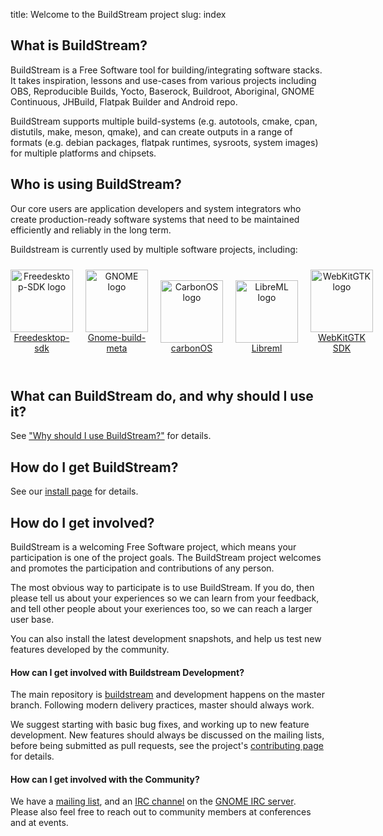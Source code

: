 title: Welcome to the BuildStream project
slug: index

## What is BuildStream?

BuildStream is a Free Software tool for building/integrating software stacks.
It takes inspiration, lessons and use-cases from various projects including
OBS, Reproducible Builds, Yocto, Baserock, Buildroot, Aboriginal, GNOME
Continuous, JHBuild, Flatpak Builder and Android repo.

BuildStream supports multiple build-systems (e.g. autotools, cmake, cpan,
distutils, make, meson, qmake), and can create outputs in a range of formats
(e.g. debian packages, flatpak runtimes, sysroots, system images) for multiple
platforms and chipsets.

## Who is using BuildStream?

Our core users are application developers and system integrators who create
production-ready software systems that need to be maintained efficiently and
reliably in the long term.

Buildstream is currently used by multiple software projects, including:

<div style="display:flex; align-items:flex-end">
 <div style="margin:10px; margin-left:0; vertical-align:bottom; text-align:center">
  <a
href="https://gitlab.com/freedesktop-sdk/freedesktop-sdk">
    <img src="/images/Freedesktop-sdk_logo.png"
     alt="Freedesktop-SDK logo"
     width="100">
    <br>Freedesktop-sdk
  </a>
 </div>
 <br>
 <div style="margin:10px; vertical-align:bottom; text-align:center">
  <a href="https://gitlab.gnome.org/GNOME/gnome-build-meta/">
    <img src="/images/Gnome-build-meta_logo.png"
     alt="GNOME logo"
     width="100">
    <br>Gnome-build-meta</a>
 </div>
 <br>
 <div style="margin:10px; vertical-align:bottom; text-align:center">
  <a href="https://gitlab.com/carbonOS/build-meta">
    <img src="/images/CarbonOS_logo.png"
     alt="CarbonOS logo"
     width="100">
   <br>carbonOS
  </a>
 </div>
 <br>
 <div style="margin:10px; vertical-align:bottom; text-align:center">
  <a href="https://gitlab.com/libreml/libreml">
    <img src="/images/Libreml_logo.png"
     alt="LibreML logo"
     width="100">
    <br>Libreml
  </a>
 </div>
 <br>
 <div style="margin:10px; vertical-align:bottom; text-align:center">
  <a href="https://github.com/WebKit/webkit/tree/master/Tools/buildstream">
    <img src="/images/WebKitGTK_logo.png"
     alt="WebKitGTK logo"
     width="100">
   <br> WebKitGTK SDK
  </a>
 </div>
</div>
<br>

## What can BuildStream do, and why should I use it?

See ["Why should I use BuildStream?"](https://docs.buildstream.build/master/main_about.html#why-should-i-use-buildstream)
for details.

## How do I get BuildStream?

See our [install page]({filename}installation.md) for details.

## How do I get involved?

BuildStream is a welcoming Free Software project, which means your participation
is one of the project goals. The BuildStream project welcomes and promotes the
participation and contributions of any person.

The most obvious way to participate is to use BuildStream. If you do, then
please tell us about your experiences so we can learn from your feedback,
and tell other people about your exeriences too, so we can reach a larger user
base.

You can also install the latest development snapshots, and help us test new
features developed by the community.

#### How can I get involved with Buildstream Development?

The main repository is [buildstream] and development happens on the master
branch. Following modern delivery practices, master should always work.

We suggest starting with basic bug fixes, and working up to new feature
development. New features should always be discussed on the mailing lists,
before being submitted as pull requests, see the project's [contributing page]
for details.

#### How can I get involved with the Community?

We have a [mailing list], and an [IRC channel] on the [GNOME IRC server].
Please also feel free to reach out to community members at conferences and at
events.

[BuildGrid]: https://gitlab.com/BuildGrid/buildgrid
[Freedesktop-SDK]: https://gitlab.com/freedesktop-sdk/freedesktop-sdk
[BuildStream docs]: https://docs.buildstream.build
[install page]: {filename}installation.md
[PyPi]: https://pypi.org/project/BuildStream/#history
[mailing list]: https://lists.apache.org/list.html?dev@buildstream.apache.org
[IRC channel]: irc://irc.gnome.org/#buildstream
[GNOME IRC server]: https://wiki.gnome.org/Community/GettingInTouch/IRC
[buildstream]: https://github.com/apache/buildstream
[contributing page]: https://github.com/apache/buildstream/tree/master/CONTRIBUTING.rst
